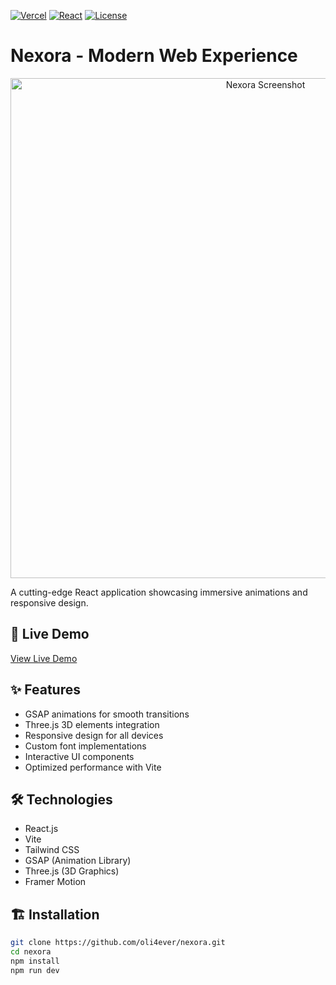 [![Vercel](https://img.shields.io/badge/Deployed_on-Vercel-black?logo=vercel)](https://nexora-murex.vercel.app)
[![React](https://img.shields.io/badge/React-18.2-blue?logo=react)](https://reactjs.org)
[![License](https://img.shields.io/badge/License-MIT-green)](https://opensource.org/licenses/MIT)

# Nexora - Modern Web Experience

<div align="center">
  <img src="https://i.imgur.com/TzCxUgS.jpeg" alt="Nexora Screenshot" width="800">
</div>

A cutting-edge React application showcasing immersive animations and responsive design.

## 🚀 Live Demo

[View Live Demo](https://nexora-psi.vercel.app/)

## ✨ Features

- GSAP animations for smooth transitions
- Three.js 3D elements integration
- Responsive design for all devices
- Custom font implementations
- Interactive UI components
- Optimized performance with Vite

## 🛠 Technologies

- React.js
- Vite
- Tailwind CSS
- GSAP (Animation Library)
- Three.js (3D Graphics)
- Framer Motion

## 🏗 Installation

```bash
git clone https://github.com/oli4ever/nexora.git
cd nexora
npm install
npm run dev
```

```

```
